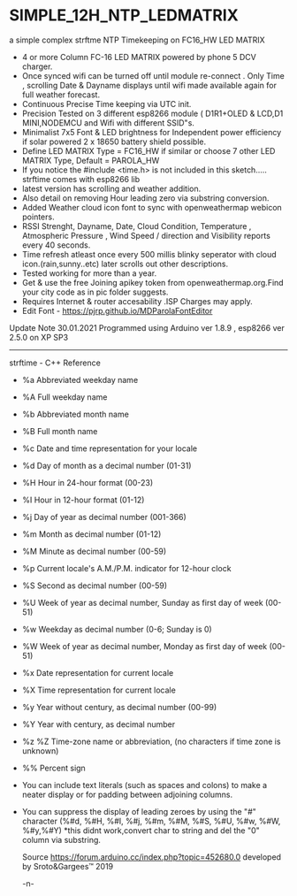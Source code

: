   # SIMPLE_12H_NTP_LEDMATRIX
  a simple complex strftme NTP Timekeeping on FC16_HW LED MATRIX

- 4 or more Column FC-16 LED MATRIX powered by phone 5 DCV charger.
- Once synced wifi can be turned off until module re-connect . Only Time , scrolling Date & Dayname displays until wifi made available again for full weather forecast.
- Continuous Precise Time keeping via UTC init.
- Precision Tested on 3 different esp8266 module ( D1R1+OLED & LCD,D1 MINI,NODEMCU and Wifi with different SSID"s.
- Minimalist 7x5 Font & LED brightness for Independent power efficiency if solar powered 2 x 18650 battery shield possible.
- Define LED MATRIX Type =  FC16_HW if similar or choose 7 other LED MATRIX Type, Default = PAROLA_HW
- If you notice the #include <time.h> is not included in this sketch..... strftime comes with esp8266 lib
- latest version has scrolling and weather addition.
- Also detail on removing Hour leading zero via substring conversion.
- Added Weather cloud icon font to sync with openweathermap webicon pointers.
- RSSI Strenght, Dayname, Date, Cloud Condition, Temperature , Atmospheric Pressure , Wind Speed / direction and Visibility reports every 40 seconds.
- Time refresh atleast once every 500 millis blinky seperator with cloud icon.(rain,sunny..etc) later scrolls out other descriptions.
- Tested working for more than a year.
- Get & use the free Joining apikey token from openweathermap.org.Find your city code as in pic folder suggests.
- Requires Internet & router accesability .ISP Charges may apply.
- Edit Font - https://pjrp.github.io/MDParolaFontEditor

Update Note 30.01.2021
Programmed using Arduino ver 1.8.9 , esp8266 ver 2.5.0 on XP SP3

---------------------------------------------------------------------------------------------------------------
   strftime - C++ Reference

 - %a Abbreviated weekday name
 - %A Full weekday name
 - %b Abbreviated month name
 - %B Full month name
 - %c Date and time representation for your locale
 - %d Day of month as a decimal number (01-31)
 - %H Hour in 24-hour format (00-23)
 - %I Hour in 12-hour format (01-12)
 - %j Day of year as decimal number (001-366)
 - %m Month as decimal number (01-12)
 - %M Minute as decimal number (00-59)
 - %p Current locale's A.M./P.M. indicator for 12-hour clock
 - %S Second as decimal number (00-59)
 - %U Week of year as decimal number,  Sunday as first day of week (00-51)
 - %w Weekday as decimal number (0-6; Sunday is 0)
 - %W Week of year as decimal number, Monday as first day of week (00-51)
 - %x Date representation for current locale
 - %X Time representation for current locale
 - %y Year without century, as decimal number (00-99)
 - %Y Year with century, as decimal number
 - %z %Z Time-zone name or abbreviation, (no characters if time zone is unknown)
 - %% Percent sign
 - You can include text literals (such as spaces and colons) to make a neater display or for padding between adjoining columns.
 - You can suppress the display of leading zeroes  by using the "#" character  (%#d, %#H, %#I, %#j, %#m, %#M, %#S, %#U, %#w, %#W, %#y,%#Y) *this didnt work,convert char to      string and del the "0" column via substring.

   Source https://forum.arduino.cc/index.php?topic=452680.0 developed by Sroto&Gargees™ 2019 
   
   -n-
